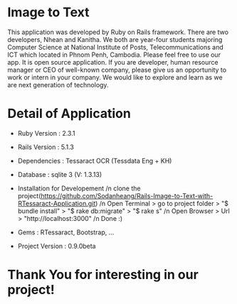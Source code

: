 # Image to Text

This application was developed by Ruby on Rails framework. There are two developers, Nhean and Kanitha. We both are year-four students majoring Computer Science at National Institute of Posts, Telecommunications and ICT which located in Phnom Penh, Cambodia. Please feel free to use our app. It is open source application. If you are developer, human resource manager or CEO of well-known company, please give us an opportunity to work or intern in your company. We would like to explore and learn as we are next generation of technology.

# Detail of Application

* Ruby Version : 2.3.1

* Rails Version : 5.1.3

* Dependencies : Tessaract OCR (Tessdata Eng + KH)

* Database : sqlite 3 (V: 1.3.13)

* Installation for Developement
  /n clone the project(https://github.com/Sodanheang/Rails-Image-to-Text-with-RTessaract-Application.git)
  /n Open Terminal > go to project folder > "$ bundle install" > "$ rake db:migrate" > "$ rake s"
  /n Open Browser > Url > "http://localhost:3000"
  /n Done :)

* Gems : RTessaract, Bootstrap, ...

* Project Version : 0.9.0beta

# Thank You for interesting in our project!
